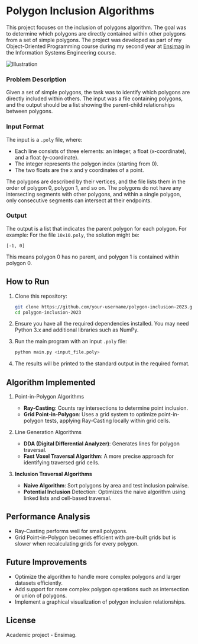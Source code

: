 
# Polygon Inclusion Algorithms

This project focuses on the inclusion of polygons algorithm. The goal was to determine which polygons are directly contained within other polygons from a set of simple polygons. The project was developed as part of my Object-Oriented Programming course during my second year at [Ensimag](https://ensimag.grenoble-inp.fr/en) in the Information Systems Engineering course.

![Illustration](art.png)

### Problem Description

Given a set of simple polygons, the task was to identify which polygons are directly included within others. The input was a file containing polygons, and the output should be a list showing the parent-child relationships between polygons.

### Input Format

The input is a `.poly` file, where:
- Each line consists of three elements: an integer, a float (x-coordinate), and a float (y-coordinate).
- The integer represents the polygon index (starting from 0).
- The two floats are the x and y coordinates of a point.

The polygons are described by their vertices, and the file lists them in the order of polygon 0, polygon 1, and so on. The polygons do not have any intersecting segments with other polygons, and within a single polygon, only consecutive segments can intersect at their endpoints.

### Output

The output is a list that indicates the parent polygon for each polygon. For example:
For the file `10x10.poly`, the solution might be:
```
[-1, 0]
```
This means polygon 0 has no parent, and polygon 1 is contained within polygon 0.

## How to Run

1. Clone this repository:
   ```bash
   git clone https://github.com/your-username/polygon-inclusion-2023.git
   cd polygon-inclusion-2023
   ```

2. Ensure you have all the required dependencies installed. You may need Python 3.x and additional libraries such as NumPy.

3. Run the main program with an input `.poly` file:
   ```bash
   python main.py <input_file.poly>
   ```

4. The results will be printed to the standard output in the required format.


## Algorithm Implemented

1. Point-in-Polygon Algorithms
   - **Ray-Casting**: Counts ray intersections to determine point inclusion.
   - **Grid Point-in-Polygon**: Uses a grid system to optimize point-in-polygon tests, applying Ray-Casting locally within grid cells.

2. Line Generation Algorithms

   - **DDA (Digital Differential Analyzer)**: Generates lines for polygon traversal.
   - **Fast Voxel Traversal Algorithm**: A more precise approach for identifying traversed grid cells.

3. **Inclusion Traversal Algorithms**

   - **Naive Algorithm**: Sort polygons by area and test inclusion pairwise.
   - **Potential Inclusion** Detection: Optimizes the naive algorithm using linked lists and cell-based traversal.

## Performance Analysis

- Ray-Casting performs well for small polygons.
- Grid Point-in-Polygon becomes efficient with pre-built grids but is slower when recalculating grids for every polygon.

## Future Improvements

- Optimize the algorithm to handle more complex polygons and larger datasets efficiently.
- Add support for more complex polygon operations such as intersection or union of polygons.
- Implement a graphical visualization of polygon inclusion relationships.

## License
Academic project - Ensimag.

